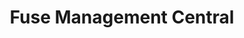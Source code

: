 ---
layout: solution
title: Fuse Management Central
status: stable
order: 1
identifier: fuse
permalink: /fuse/
main-color: fuchsia
logo-acronym: Fu
logo-section: APM
short-name: Fuse Management Central
full-name: Fuse Management Central
description: The most simplified and intuitive OpenText Content Suite/Extended ECM management solution.
twitter-url: https://twitter.com/openviglet
social-image: https://viglet.org/static_files/img/fuse_logo.png
facebook-url: https://www.facebook.com/viglet
youtube-playlist-id: PLucp-3sa10A5kjvO_DIlAqz5wIqVQWH30
file-type: .jar
---